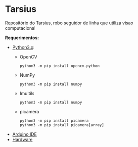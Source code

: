 # Tarsius
Repositório do Tarsius, robo seguidor de linha que utiliza visao computacional

**Requerimentos:**
- [Python3.x](https://www.python.org/downloads/):
    - OpenCV
    
      ```shell
      python3 -m pip install opencv-python
      ```
    
    - NumPy
    
        ```shell
        python3 -m pip install numpy
        ```
        
    - Imultils
    
        ```shell
        python3 -m pip install numpy
        ```
        
    - picamera
        ```shell
        python3 -m pip install picamera
        python3 -m pip install picamera[array]
        ```
- [Arduino IDE](https://www.arduino.cc/en/Main/software)
- [Hardware](https://github.com/Jao8/Tarsius/blob/master/Hardware/hardList.txt)

